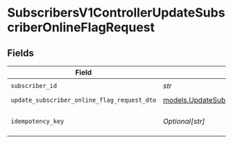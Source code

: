 # SubscribersV1ControllerUpdateSubscriberOnlineFlagRequest


## Fields

| Field                                                                                            | Type                                                                                             | Required                                                                                         | Description                                                                                      |
| ------------------------------------------------------------------------------------------------ | ------------------------------------------------------------------------------------------------ | ------------------------------------------------------------------------------------------------ | ------------------------------------------------------------------------------------------------ |
| `subscriber_id`                                                                                  | *str*                                                                                            | :heavy_check_mark:                                                                               | N/A                                                                                              |
| `update_subscriber_online_flag_request_dto`                                                      | [models.UpdateSubscriberOnlineFlagRequestDto](../models/updatesubscriberonlineflagrequestdto.md) | :heavy_check_mark:                                                                               | N/A                                                                                              |
| `idempotency_key`                                                                                | *Optional[str]*                                                                                  | :heavy_minus_sign:                                                                               | A header for idempotency purposes                                                                |